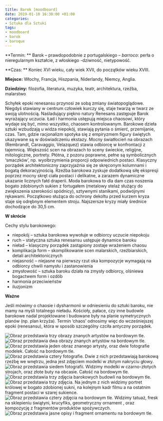 ```yaml
---
title: Barok [moodboard]
date: 2019-01-10 16:30:00 +01:00
categories:
- Sztuka dla Sztuki
tags:
- moodboard
- barok
- baroque
---
```


**Termin: **
Barok – prawdopodobnie z portugalskiego – *barroco*: perła o nieregularnym kształcie, z włoskiego -dziwność, nietypowość.

**Czas: **
Koniec XVI wieku, cały wiek XVII, do początków wieku XVIII.

**Miejsce:** 
Włochy, Francja, Hiszpania, Niderlandy, Niemcy, Anglia.

**Dziedziny:**
filozofia, literatura, muzyka, teatr, architektura, rzeźba, malarstwo

Schyłek epoki renesansu przynosi ze sobą zmiany światopoglądowe. Niegdyś stawiany w centrum człowiek kurczy się, staje twarzą w twarz ze swoją ulotnością. Naśladujący piękno natury Renesans zastępuje Barok wyrażający uczucia. Ład i harmonia ustępują miejsca chaosowi, który wydaje się być, mimo wszystko, chaosem kontrolowanym. Barokowe dzieła sztuki wzbudzają u widza niepokój, stawiają pytania o śmierć, przemijanie, czas. Tam, gdzie racjonalizm spotyka się z empiryzmem figury świętych ukazywane są w doświadczeniu ekstazy. Mocny światłocień na obrazach (Rembrandt, Caravaggio, Velazquez) stawia odbiorcę w konfrontacji z tajemnicą. Większość scen na obrazach to sceny świeckie, religijne, mitologiczne, portrety. Płótna, z pozoru poprawne, pełne są symbolicznych ‘smaczków’, np. wyolbrzymienia proporcji odpowiednich postaci. Klasyczny porządek architektoniczny zaprzyjaźnia się ze skręconym kolumnami i bogatą dekoracyjnością. Rzeźba barokowa zyskuje dodatkową siłę ekspresji poprzez mocny skręt ciała postaci i delikatne, a zarazem dynamiczne ukazanie licznych fałd draperii. Moda barokowa to dla dam czas noszenia bogato zdobionych sukien z fortugałem (metalowy stelaż służący do zwiększenia szerokości spódnicy), sztywnymi stanikami, podwójnymi rękawami. Początkowo służąca do ochrony dekoltu przed kurzem kryza staje się odrębnym elementem stroju. Najszersze kryzy miały średnice dochodzące do 30,5 cm. 

**W skrócie**

Cechy stylu barokowego:

* niepokój – sztuka barokowa wywołuje w odbiorcy uczucie niepokoju
* ruch – statyczna sztuka renesansu ustępuje dynamice baroku
* nieład – klasyczny porządek zastąpiony zostaje wrażeniem chaosu
* komplikacja form – skomplikowanie scen malarskich, rzeźbiarskich, detali architektonicznych
* niejasność – niejasne na pierwszy rzut oka kompozycje wymagają na odbiorcy chwili namysłu i zastanowienia
* zmysłowość – sztuka baroku działa na zmysły odbiorcy, olśniewa bogactwem form i ozdób
* harmonia przeciwieństw
* iluzjonizm


**Ważne**

Jeśli mówimy o chaosie i dysharmonii w odniesieniu do sztuki baroku, nie mamy na myśli totalnego nieładu. Kościoły, pałace, czy inne budowle barokowe nadal projektowane i budowane były na planie symetrycznych planów (np. plan krzyża). Termin ‘chaos’ odnosimy więc do wcześniejszej epoki (renesansu), która w sposób szczególny czciła antyczny porządek.


![Obraz przedstawia trzy obrazy znanych artystów na bordowym tle.](https://assets1.ello.co/uploads/asset/attachment/8834722/ello-optimized-4d242dc1.jpg)
![Obraz przedstawia dwa obrazy znanych artystów na bordowym tle.](https://assets0.ello.co/uploads/asset/attachment/8834730/ello-optimized-ad8e3610.jpg)
![Obraz przedstawia jeden obraz znanego artysty, oraz dwie fotografie modelek. Całość na bordowym tle.](https://assets1.ello.co/uploads/asset/attachment/8834735/ello-optimized-d7184cdd.jpg)
![Obraz przedstawia cztery fotografie. Dwie z nich przedstawiają barokową rzeźbę we wnętrzu, jedna jest zdjęciem modelki w złotym nakryciu głowy.](https://assets0.ello.co/uploads/asset/attachment/8834740/ello-optimized-b90fbeed.jpg)
![Obraz przedstawia siedem fotografii. Widzimy modelki w czarno-złotych strojach, oraz złote buty na obcasie. Całość na bordowym tle.](https://assets0.ello.co/uploads/asset/attachment/8834746/ello-optimized-e5606328.jpg)
![Obraz przedstawia trzy zdjęcia barokowych budowli na bordowym tle.](https://assets2.ello.co/uploads/asset/attachment/8834750/ello-optimized-69bdc533.jpg)
![Obraz przedstawia trzy zdjęcia. Na jednym z nich widzimy portret królowej w bogato zdobionej sukni, na kolejnym kadr filmu a na ostatnim fragment postaci w szarej sukience.](https://assets0.ello.co/uploads/asset/attachment/8834759/ello-optimized-3f6aaa44.jpg)
![Obraz przedstawia cztery zdjęcia na bordowym tle. Widzimy tatuaż, fresk na sklepieniu świątyni, krucyfiks, geometryczny ornament , oraz kompozycję z fragmentów produktów spożywczych.](https://assets1.ello.co/uploads/asset/attachment/8834761/ello-optimized-ceb9d9a4.jpg)
![Obraz przedstawia jasne opisy i fragment ornamentu na bordowym tle.](https://assets0.ello.co/uploads/asset/attachment/8834764/ello-optimized-dcc86731.jpg)